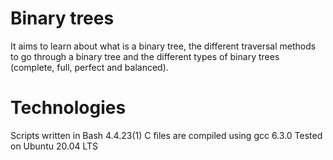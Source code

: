 # Binary trees

It aims to learn about what is a binary tree, the different traversal methods to go through a binary tree and the different types of binary trees (complete, full, perfect and balanced).

# Technologies 
Scripts written in Bash 4.4.23(1)
C files are compiled using gcc 6.3.0
Tested on Ubuntu 20.04 LTS
